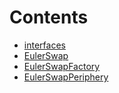 

# Contents
- [interfaces](/src/interfaces)
- [EulerSwap](EulerSwap.sol/contract.EulerSwap.md)
- [EulerSwapFactory](EulerSwapFactory.sol/contract.EulerSwapFactory.md)
- [EulerSwapPeriphery](EulerSwapPeriphery.sol/contract.EulerSwapPeriphery.md)
